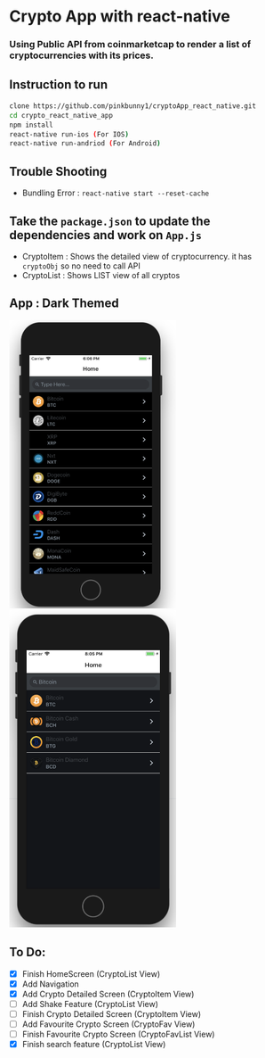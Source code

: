 # Crypto App with react-native

### Using Public API from coinmarketcap to render a list of cryptocurrencies with its prices.


## Instruction to run
```bash
clone https://github.com/pinkbunny1/cryptoApp_react_native.git
cd crypto_react_native_app
npm install
react-native run-ios (For IOS)
react-native run-andriod (For Android)
```


## Trouble Shooting
- Bundling Error : `react-native start --reset-cache`


## Take the `package.json` to update the dependencies and work on `App.js`
- CryptoItem : Shows the detailed view of cryptocurrency. it has `cryptoObj` so no need to call API
- CryptoList : Shows LIST view of all cryptos


## App : Dark Themed
<img src="images/appLook1.png" alt="HomeScreen" width="300">
<img src="images/appLook2.png" alt="SearchScreen" width="300">


## To Do:
- [x] Finish HomeScreen (CryptoList View)
- [x] Add Navigation
- [x] Add Crypto Detailed Screen (CryptoItem View)
- [ ] Add Shake Feature (CryptoList View)
- [ ] Finish Crypto Detailed Screen (CryptoItem View)
- [ ] Add Favourite Crypto Screen (CryptoFav View)
- [ ] Finish Favourite Crypto Screen (CryptoFavList View)
- [x] Finish search feature (CryptoList View)
